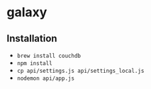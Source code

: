 galaxy
======


Installation
------------
* `brew install couchdb`
* `npm install`
* `cp api/settings.js api/settings_local.js`
* `nodemon api/app.js`
